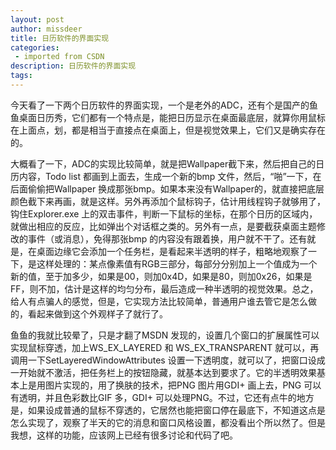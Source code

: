 ```yaml
---
layout: post
author: missdeer
title: 日历软件的界面实现
categories: 
 - imported from CSDN
description: 日历软件的界面实现
tags: 
---
```


今天看了一下两个日历软件的界面实现，一个是老外的ADC，还有个是国产的鱼鱼桌面日历秀，它们都有一个特点是，能把日历显示在桌面最底层，就算你用鼠标在上面点，划，都是相当于直接点在桌面上，但是视觉效果上，它们又是确实存在的。

大概看了一下，ADC的实现比较简单，就是把Wallpaper截下来，然后把自己的日历内容，Todo list 都画到上面去，生成一个新的bmp 文件，然后，“啪”一下，在后面偷偷把Wallpaper 换成那张bmp。如果本来没有Wallpaper的，就直接把底层颜色截下来再画，就是这样。另外再添加个鼠标钩子，估计用线程钩子就够用了，钩住Explorer.exe 上的双击事件，判断一下鼠标的坐标，在那个日历的区域内，就做出相应的反应，比如弹出个对话框之类的。另外有一点，是要截获桌面主题修改的事件（或消息），免得那张bmp 的内容没有跟着换，用户就不干了。还有就是，在桌面边缘它会添加一个任务栏，是看起来半透明的样子，粗略地观察了一下，是这样处理的：某点像素值有RGB三部分，每部分分别加上一个值成为一个新的值，至于加多少，如果是00，则加0x4D，如果是80，则加0x26，如果是FF，则不加，估计是这样的均匀分布，最后造成一种半透明的视觉效果。总之，给人有点骗人的感觉，但是，它实现方法比较简单，普通用户谁去管它是怎么做的，看起来做到这个外观样子了就行了。

鱼鱼的我就比较晕了，只是才翻了MSDN 发现的，设置几个窗口的扩展属性可以实现鼠标穿透，加上WS\_EX\_LAYERED 和 WS\_EX\_TRANSPARENT 就可以，再调用一下SetLayeredWindowAttributes 设置一下透明度，就可以了，把窗口设成一开始就不激活，把任务栏上的按钮隐藏，就基本达到要求了。它的半透明效果基本上是用图片实现的，用了换肤的技术，把PNG 图片用GDI+ 画上去，PNG 可以有透明，并且色彩数比GIF 多，GDI+ 可以处理PNG。不过，它还有点牛的地方是，如果设成普通的鼠标不穿透的，它居然也能把窗口停在最底下，不知道这点是怎么实现了，观察了半天的它的消息和窗口风格设置，都没看出个所以然了。但是我想，这样的功能，应该网上已经有很多讨论和代码了吧。
